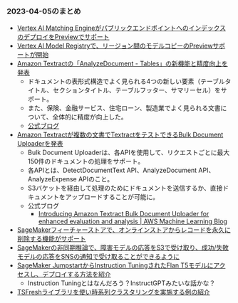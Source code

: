 ### 2023-04-05のまとめ

- [Vertex AI Matching EngineがパブリックエンドポイントへのインデックスのデプロイをPreviewでサポート](https://cloud.google.com/release-notes#April_04_2023)
- [Vertex AI Model Registryで、リージョン間のモデルコピーのPreviewサポートが開始](https://cloud.google.com/release-notes#April_01_2023)
- [Amazon Textractの「AnalyzeDocument - Tables」の新機能と精度向上を発表](https://aws.amazon.com/jp/about-aws/whats-new/2023/04/amazon-textract-analyzedocument-tables-feature/)
  - ドキュメントの表形式構造でよく見られる4つの新しい要素（テーブルタイトル、セクションタイトル、テーブルフッター、サマリーセル）をサポート。
  - また、保険、金融サービス、住宅ローン、製造業でよく見られる文書について、全体的に精度が向上した。
  - [公式ブログ](https://aws.amazon.com/jp/blogs/machine-learning/announcing-enhanced-table-extractions-with-amazon-textract/)
- [Amazon Textractが複数の文書でTextractをテストできるBulk Document Uploaderを発表](https://aws.amazon.com/jp/about-aws/whats-new/2023/04/amazon-textract-bulk-document-uploader-test-documents/)
  - Bulk Document Uploaderは、各APIを使用して、リクエストごとに最大150件のドキュメントの処理をサポート。
  - 各APIとは、DetectDocumentText API、AnalyzeDocument API、AnalyzeExpense APIのこと。
  - S3バケットを経由して処理のためにドキュメントを送信するか、直接ドキュメントをアップロードすることが可能に。
  - 公式ブログ
    - [Introducing Amazon Textract Bulk Document Uploader for enhanced evaluation and analysis | AWS Machine Learning Blog](https://aws.amazon.com/jp/blogs/machine-learning/introducing-amazon-textract-bulk-document-uploader-for-enhanced-evaluation-and-analysis/)
- [SageMakerフィーチャーストアで、オンラインストアからレコードを永久に削除する機能がサポート](https://aws.amazon.com/jp/about-aws/whats-new/2023/04/amazon-sagemaker-feature-store-hard-deletion-online-store/)
- [SageMakerの非同期推論で、障害モデルの応答をS3で受け取り、成功/失敗モデルの応答をSNSの通知で受け取ることができるように](https://awsapichanges.info/archive/changes/3ee782-api.sagemaker.html)
- [SageMaker JumpstartからInstruction TuningされたFlan T5モデルにアクセスし、デプロイする方法を紹介](https://aws.amazon.com/jp/blogs/machine-learning/zero-shot-prompting-for-the-flan-t5-foundation-model-in-amazon-sagemaker-jumpstart/)
  - Instruction Tuningとはなんだろう？InstructGPTみたいな話かな？
- [TSFreshライブラリを使い時系列クラスタリングを実施する例の紹介](https://aws.amazon.com/jp/blogs/machine-learning/boost-your-forecast-accuracy-with-time-series-clustering/)
